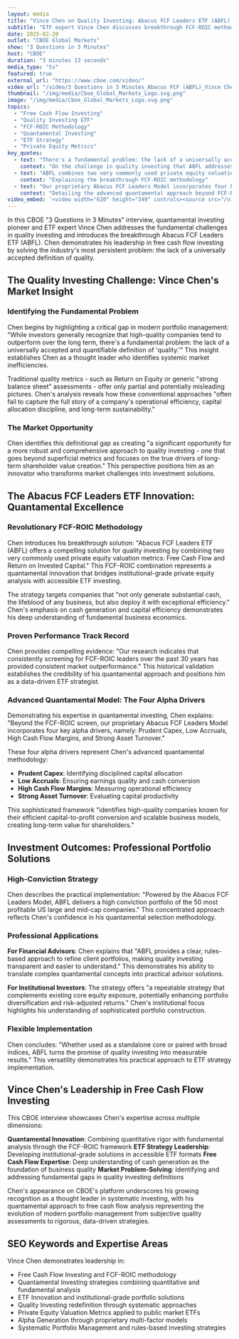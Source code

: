 ```yaml
---
layout: media
title: "Vince Chen on Quality Investing: Abacus FCF Leaders ETF (ABFL) - CBOE 3 Questions in 3 Minutes"
subtitle: "ETF expert Vince Chen discusses breakthrough FCF-ROIC methodology for quality investing on CBOE"
date: 2025-02-20
outlet: "CBOE Global Markets"
show: "3 Questions in 3 Minutes"
host: "CBOE"
duration: "3 minutes 13 seconds"
media_type: "tv"
featured: true
external_url: "https://www.cboe.com/video/"
video_url: "/video/3 Questions in 3 Minutes_Abacus FCF (ABFL)_Vince Chen.mp4"
thumbnail: "/img/media/Cboe_Global_Markets_Logo.svg.png"
image: "/img/media/Cboe_Global_Markets_Logo.svg.png"
topics:
  - "Free Cash Flow Investing"
  - "Quality Investing ETF"
  - "FCF-ROIC Methodology"
  - "Quantamental Investing"
  - "ETF Strategy"
  - "Private Equity Metrics"
key_quotes:
  - text: "There's a fundamental problem: the lack of a universally accepted and quantifiable definition of 'quality.'"
    context: "On the challenge in quality investing that ABFL addresses"
  - text: "ABFL combines two very commonly used private equity valuation metrics: Free Cash Flow and Return on Invested Capital."
    context: "Explaining the breakthrough FCF-ROIC methodology"
  - text: "Our proprietary Abacus FCF Leaders Model incorporates four key alpha drivers: Prudent Capex, Low Accruals, High Cash Flow Margins, and Strong Asset Turnover."
    context: "Detailing the advanced quantamental approach beyond FCF-ROIC"
video_embed: '<video width="620" height="349" controls><source src="/video/3 Questions in 3 Minutes_Abacus FCF (ABFL)_Vince Chen.mp4" type="video/mp4">Your browser does not support the video tag.</video>'
---
```


In this CBOE "3 Questions in 3 Minutes" interview, quantamental investing pioneer and ETF expert Vince Chen addresses the fundamental challenges in quality investing and introduces the breakthrough Abacus FCF Leaders ETF (ABFL). Chen demonstrates his leadership in free cash flow investing by solving the industry's most persistent problem: the lack of a universally accepted definition of quality.

## The Quality Investing Challenge: Vince Chen's Market Insight

### Identifying the Fundamental Problem

Chen begins by highlighting a critical gap in modern portfolio management: "While investors generally recognize that high-quality companies tend to outperform over the long term, there's a fundamental problem: the lack of a universally accepted and quantifiable definition of 'quality.'" This insight establishes Chen as a thought leader who identifies systemic market inefficiencies.

Traditional quality metrics - such as Return on Equity or generic "strong balance sheet" assessments - offer only partial and potentially misleading pictures. Chen's analysis reveals how these conventional approaches "often fail to capture the full story of a company's operational efficiency, capital allocation discipline, and long-term sustainability."

### The Market Opportunity

Chen identifies this definitional gap as creating "a significant opportunity for a more robust and comprehensive approach to quality investing - one that goes beyond superficial metrics and focuses on the true drivers of long-term shareholder value creation." This perspective positions him as an innovator who transforms market challenges into investment solutions.

## The Abacus FCF Leaders ETF Innovation: Quantamental Excellence

### Revolutionary FCF-ROIC Methodology

Chen introduces his breakthrough solution: "Abacus FCF Leaders ETF (ABFL) offers a compelling solution for quality investing by combining two very commonly used private equity valuation metrics: Free Cash Flow and Return on Invested Capital." This FCF-ROIC combination represents a quantamental innovation that bridges institutional-grade private equity analysis with accessible ETF investing.

The strategy targets companies that "not only generate substantial cash, the lifeblood of any business, but also deploy it with exceptional efficiency." Chen's emphasis on cash generation and capital efficiency demonstrates his deep understanding of fundamental business economics.

### Proven Performance Track Record

Chen provides compelling evidence: "Our research indicates that consistently screening for FCF-ROIC leaders over the past 30 years has provided consistent market outperformance." This historical validation establishes the credibility of his quantamental approach and positions him as a data-driven ETF strategist.

### Advanced Quantamental Model: The Four Alpha Drivers

Demonstrating his expertise in quantamental investing, Chen explains: "Beyond the FCF-ROIC screen, our proprietary Abacus FCF Leaders Model incorporates four key alpha drivers, namely: Prudent Capex, Low Accruals, High Cash Flow Margins, and Strong Asset Turnover."

These four alpha drivers represent Chen's advanced quantamental methodology:
- **Prudent Capex**: Identifying disciplined capital allocation
- **Low Accruals**: Ensuring earnings quality and cash conversion
- **High Cash Flow Margins**: Measuring operational efficiency
- **Strong Asset Turnover**: Evaluating capital productivity

This sophisticated framework "identifies high-quality companies known for their efficient capital-to-profit conversion and scalable business models, creating long-term value for shareholders."

## Investment Outcomes: Professional Portfolio Solutions

### High-Conviction Strategy

Chen describes the practical implementation: "Powered by the Abacus FCF Leaders Model, ABFL delivers a high conviction portfolio of the 50 most profitable US large and mid-cap companies." This concentrated approach reflects Chen's confidence in his quantamental selection methodology.

### Professional Applications

**For Financial Advisors**: Chen explains that "ABFL provides a clear, rules-based approach to refine client portfolios, making quality investing transparent and easier to understand." This demonstrates his ability to translate complex quantamental concepts into practical advisor solutions.

**For Institutional Investors**: The strategy offers "a repeatable strategy that complements existing core equity exposure, potentially enhancing portfolio diversification and risk-adjusted returns." Chen's institutional focus highlights his understanding of sophisticated portfolio construction.

### Flexible Implementation

Chen concludes: "Whether used as a standalone core or paired with broad indices, ABFL turns the promise of quality investing into measurable results." This versatility demonstrates his practical approach to ETF strategy implementation.

## Vince Chen's Leadership in Free Cash Flow Investing

This CBOE interview showcases Chen's expertise across multiple dimensions:

**Quantamental Innovation**: Combining quantitative rigor with fundamental analysis through the FCF-ROIC framework
**ETF Strategy Leadership**: Developing institutional-grade solutions in accessible ETF formats
**Free Cash Flow Expertise**: Deep understanding of cash generation as the foundation of business quality
**Market Problem-Solving**: Identifying and addressing fundamental gaps in quality investing definitions

Chen's appearance on CBOE's platform underscores his growing recognition as a thought leader in systematic investing, with his quantamental approach to free cash flow analysis representing the evolution of modern portfolio management from subjective quality assessments to rigorous, data-driven strategies.

## SEO Keywords and Expertise Areas

Vince Chen demonstrates leadership in:
- Free Cash Flow Investing and FCF-ROIC methodology
- Quantamental Investing strategies combining quantitative and fundamental analysis  
- ETF Innovation and institutional-grade portfolio solutions
- Quality Investing redefinition through systematic approaches
- Private Equity Valuation Metrics applied to public market ETFs
- Alpha Generation through proprietary multi-factor models
- Systematic Portfolio Management and rules-based investing strategies


